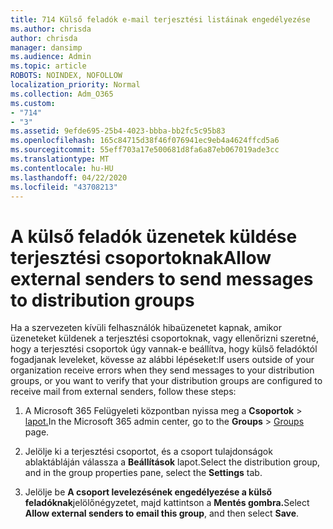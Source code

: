 ```yaml
---
title: 714 Külső feladók e-mail terjesztési listáinak engedélyezése
ms.author: chrisda
author: chrisda
manager: dansimp
ms.audience: Admin
ms.topic: article
ROBOTS: NOINDEX, NOFOLLOW
localization_priority: Normal
ms.collection: Adm_O365
ms.custom:
- "714"
- "3"
ms.assetid: 9efde695-25b4-4023-bbba-bb2fc5c95b83
ms.openlocfilehash: 165c84715d38f46f076941ec9eb4a4624ffcd5a6
ms.sourcegitcommit: 55eff703a17e500681d8fa6a87eb067019ade3cc
ms.translationtype: MT
ms.contentlocale: hu-HU
ms.lasthandoff: 04/22/2020
ms.locfileid: "43708213"
---
```

# <a name="allow-external-senders-to-send-messages-to-distribution-groups"></a><span data-ttu-id="e14ba-102">A külső feladók üzenetek küldése terjesztési csoportoknak</span><span class="sxs-lookup"><span data-stu-id="e14ba-102">Allow external senders to send messages to distribution groups</span></span>

<span data-ttu-id="e14ba-103">Ha a szervezeten kívüli felhasználók hibaüzenetet kapnak, amikor üzeneteket küldenek a terjesztési csoportoknak, vagy ellenőrizni szeretné, hogy a terjesztési csoportok úgy vannak-e beállítva, hogy külső feladóktól fogadjanak leveleket, kövesse az alábbi lépéseket:</span><span class="sxs-lookup"><span data-stu-id="e14ba-103">If users outside of your organization receive errors when they send messages to your distribution groups, or you want to verify that your distribution groups are configured to receive mail from external senders, follow these steps:</span></span>

1. <span data-ttu-id="e14ba-104">A Microsoft 365 Felügyeleti központban nyissa meg a **Csoportok** > [lapot.](https://portal.office.com/adminportal/home#/groups)</span><span class="sxs-lookup"><span data-stu-id="e14ba-104">In the Microsoft 365 admin center, go to the **Groups** > [Groups](https://portal.office.com/adminportal/home#/groups) page.</span></span>  

2. <span data-ttu-id="e14ba-105">Jelölje ki a terjesztési csoportot, és a csoport tulajdonságok ablaktábláján válassza a **Beállítások** lapot.</span><span class="sxs-lookup"><span data-stu-id="e14ba-105">Select the distribution group, and in the group properties pane, select the **Settings** tab.</span></span>

3. <span data-ttu-id="e14ba-106">Jelölje be **A csoport levelezésének engedélyezése a külső feladóknak**jelölőnégyzetet, majd kattintson a **Mentés gombra.**</span><span class="sxs-lookup"><span data-stu-id="e14ba-106">Select **Allow external senders to email this group**, and then select **Save**.</span></span>
